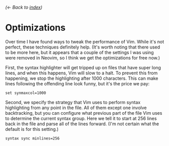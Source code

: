 *(← Back to [index](../README.md))*

# Optimizations

Over time I have found ways to tweak the performance of Vim. While it's not
perfect, these techniques definitely help. (It's worth noting that there used to
be more here, but it appears that a couple of the settings I was using were
removed in Neovim, so I think we get the optimizations for free now.)

First, the syntax highlighter will get tripped up on files that have super long
lines, and when this happens, Vim will slow to a halt. To prevent this from
happening, we stop the highlighting after 1000 characters. This can make lines
following the offending line look funny, but it's the price we pay:

``` vim
set synmaxcol=1000
```

Second, we specify the strategy that Vim uses to perform syntax highlighting
from any point in the file. All of them except one involve backtracking, but you
can configure what previous part of the file Vim uses to determine the current
syntax group. Here we tell it to start at 256 lines back in the file and parse
all of the lines forward. (I'm not certain what the default is for this
setting.)

``` vim
syntax sync minlines=256
```
